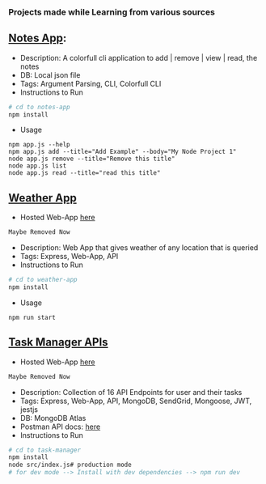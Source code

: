 ### Projects made while Learning from various sources

## [Notes App](https://github.com/1UC1F3R616/Node.js-Learning-Projects/tree/master/notes-app):
- Description: A colorfull cli application to add | remove | view | read, the notes
- DB: Local json file
- Tags: Argument Parsing, CLI, Colorfull CLI
- Instructions to Run
```bash
# cd to notes-app
npm install
````
- Usage
```
npm app.js --help
npm app.js add --title="Add Example" --body="My Node Project 1"
node app.js remove --title="Remove this title"
node app.js list
node app.js read --title="read this title"
```

## [Weather App](https://github.com/1UC1F3R616/Node.js-Learning-Projects/tree/master/weather-app)
- Hosted Web-App [here](https://weather-app763.herokuapp.com/)
```txt
Maybe Removed Now
```
- Description: Web App that gives weather of any location that is queried
- Tags: Express, Web-App, API
- Instructions to Run
```bash
# cd to weather-app
npm install
````
- Usage
```
npm run start
```

## [Task Manager APIs](https://github.com/1UC1F3R616/task-manager-api)
- Hosted Web-App [here](https://task-app-kush616.herokuapp.com)
```txt
Maybe Removed Now
```
- Description: Collection of 16 API Endpoints for user and their tasks
- Tags: Express, Web-App, API, MongoDB, SendGrid, Mongoose, JWT, jestjs
- DB: MongoDB Atlas
- Postman API docs: [here](https://documenter.getpostman.com/view/9118595/Szzn7c69?version=latest)
- Instructions to Run
```bash
# cd to task-manager
npm install
node src/index.js# production mode
# for dev mode --> Install with dev dependencies --> npm run dev
````

